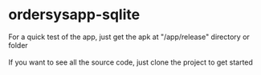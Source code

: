 # ordersysapp-sqlite
For a quick test of the app, just get the apk at "/app/release" directory or folder </br></br>
If you want to see all the source code, just clone the project to get started
